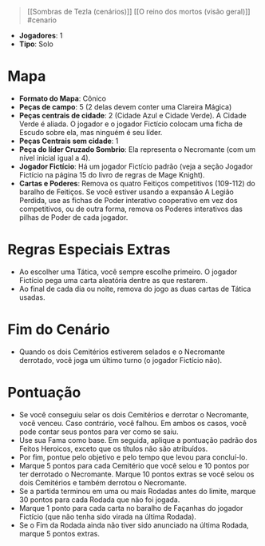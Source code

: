 > [[Sombras de Tezla (cenários)]] [[O reino dos mortos (visão geral)]] #cenario 

- **Jogadores**: 1
- **Tipo**: Solo

# Mapa
- **Formato do Mapa**: Cônico
- **Peças de campo**: 5 (2 delas devem conter uma Clareira Mágica)
- **Peças centrais de cidade**: 2 (Cidade Azul e Cidade Verde). A Cidade Verde é aliada. O jogador e o jogador Fictício colocam uma ficha de Escudo sobre ela, mas ninguém é seu líder.
- **Peças Centrais sem cidade**: 1
- **Peça do líder Cruzado Sombrio**: Ela representa o Necromante (com um nível inicial igual a 4).
- **Jogador Fictício**: Há um jogador Fictício padrão (veja a seção Jogador Fictício na página 15 do livro de regras de Mage Knight).
- **Cartas e Poderes**: Remova os quatro Feitiços competitivos (109-112) do baralho de Feitiços. Se você estiver usando a expansão A Legião Perdida, use as fichas de Poder interativo cooperativo em vez dos competitivos, ou de outra forma, remova os Poderes interativos das pilhas de Poder de cada jogador.

# Regras Especiais Extras
- Ao escolher uma Tática, você sempre escolhe primeiro. O jogador Fictício pega uma carta aleatória dentre as que restarem.
- Ao final de cada dia ou noite, remova do jogo as duas cartas de Tática usadas.

# Fim do Cenário
- Quando os dois Cemitérios estiverem selados e o Necromante derrotado, você joga um último turno (o jogador Fictício não).

# Pontuação
- Se você conseguiu selar os dois Cemitérios e derrotar o Necromante, você venceu. Caso contrário, você falhou. Em ambos os casos, você pode contar seus pontos para ver como se saiu.
- Use sua Fama como base. Em seguida, aplique a pontuação padrão dos Feitos Heroicos, exceto que os títulos não são atribuídos.
- Por fim, pontue pelo objetivo e pelo tempo que levou para concluí-lo.
- Marque 5 pontos para cada Cemitério que você selou e 10 pontos por ter derrotado o Necromante. Marque 10 pontos extras se você selou os dois Cemitérios e também derrotou o Necromante.
- Se a partida terminou em uma ou mais Rodadas antes do limite, marque 30 pontos para cada Rodada que não foi jogada.
- Marque 1 ponto para cada carta no baralho de Façanhas do jogador Fictício (que não tenha sido virada na última Rodada).
- Se o Fim da Rodada ainda não tiver sido anunciado na última Rodada, marque 5 pontos extras.